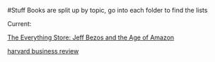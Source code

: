 #Stuff
Books are split up by topic, go into each folder to find the lists

Current:

[The Everything Store: Jeff Bezos and the Age of Amazon](https://www.amazon.com/Everything-Store-Jeff-Bezos-Amazon/dp/0316219282/ref=sr_1_1?ie=UTF8&qid=1485005771&sr=8-1&keywords=the+everything+store)

[harvard business review](https://www.amazon.com/Reads-Innovation-featured-Discipline-Drucker/dp/1422189856/ref=sr_1_1?ie=UTF8&qid=1485005925&sr=8-1&keywords=harvard+innovation)
